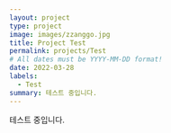 ```yaml
---
layout: project
type: project
image: images/zzanggo.jpg
title: Project Test
permalink: projects/Test
# All dates must be YYYY-MM-DD format!
date: 2022-03-28
labels:
  - Test
summary: 테스트 중입니다.
---
```

테스트 중입니다.

<!-- <div class="ui small rounded images">
  <img class="ui image" src="../images/micromouse-robot.png">
  <img class="ui image" src="../images/micromouse-robot-2.jpg">
  <img class="ui image" src="../images/micromouse.jpg">
  <img class="ui image" src="../images/micromouse-circuit.png">
</div>

<img class="ui image" src="{{ site.baseurl }}/images/cotton-header.png">

<img class="ui medium right floated rounded image" src="../images/vacay-home-page.png">

[Twitter Bootstrap](http://getbootstrap.com/) 

```js
byte ADCRead(byte ch)
{
    word value;
    ADC1SC1 = ch;
    while (ADC1SC1_COCO != 1)
    {   // wait until ADC conversion is completed   
    }
    return ADC1RL;  // lower 8-bit value out of 10-bit data from the ADC
}
```

You can learn more at the [UH Micromouse Website](http://www-ee.eng.hawaii.edu/~mmouse/about.html).

Source: <a href="https://github.com/theVacay/vacay"><i class="large github icon"></i>theVacay/vacay</a> -->




